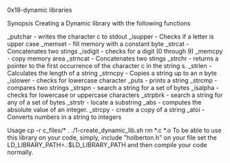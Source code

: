 0x18-dynamic libraries

Synopsis
Creating a Dynamic library with the following functions

_putchar - writes the character c to stdout
_isupper - Checks if a letter is upper case
_memset - fill memory with a constant byte
_strcat - Concatenates two stings
_isdigit - checks for a digit (0 through 9)
_memcpy - copy memory area
_strncat - Concatenates two stings
_strchr - returns a pointer to the first occurrence of the character c in the string s.
_strlen - Calculates the length of a string
_strncpy - Copies a string up to an n byte
_islower - checks for lowercase character
_puts - prints a string
_strcmp - compares two strings
_strspn - search a string for a set of bytes
_isalpha - checks for lowercase or uppercase characters
_strpbrk - search a string for any of a set of bytes
_strstr - locate a substring
_abs - computes the absolute value of an integer.
_strcpy - create a copy of a string
_atoi - Converts numbers in a string to integers

Usage
cp -r c_files/* .
./1-create_dynamic_lib.sh
rm *.c *.o
To be able to use this library on your code, simply, include "holberton.h" on your file set the LD_LIBRARY_PATH=.:$LD_LIBRARY_PATH and then compile your code normally.
